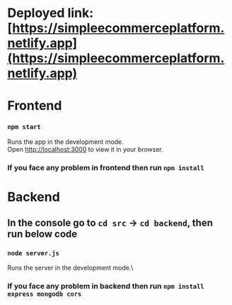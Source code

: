 # Deployed link: [https://simpleecommerceplatform.netlify.app](https://simpleecommerceplatform.netlify.app)

# Frontend

### `npm start`

Runs the app in the development mode.\
Open [http://localhost:3000](http://localhost:3000) to view it in your browser.

### If you face any problem in frontend then run `npm install`

# Backend

## In the console go to `cd src` -> `cd backend`, then run below code 

### `node server.js`

Runs the server in the development mode.\

### If you face any problem in backend then run `npm install express mongodb cors`
